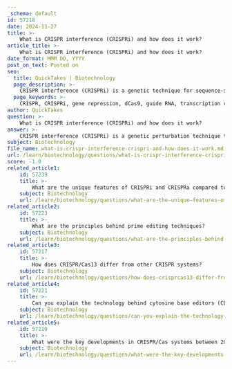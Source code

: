 ```yaml
---
_schema: default
id: 57218
date: 2024-11-27
title: >-
    What is CRISPR interference (CRISPRi) and how does it work?
article_title: >-
    What is CRISPR interference (CRISPRi) and how does it work?
date_format: MMM DD, YYYY
post_on_text: Posted on
seo:
  title: QuickTakes | Biotechnology
  page_description: >-
    CRISPR interference (CRISPRi) is a genetic technique for sequence-specific repression of gene expression using dCas9 and guide RNA, enabling researchers to study gene functions without altering the genome.
  page_keywords: >-
    CRISPR, CRISPRi, gene repression, dCas9, guide RNA, transcription regulation, genetic perturbation, prokaryotic cells, eukaryotic cells, Stanley Qi, Streptococcus pyogenes, gene expression, RNA polymerase, transcription factors, genetic techniques
author: QuickTakes
question: >-
    What is CRISPR interference (CRISPRi) and how does it work?
answer: >-
    CRISPR interference (CRISPRi) is a genetic perturbation technique that enables sequence-specific repression of gene expression in both prokaryotic and eukaryotic cells. It was first developed by Stanley Qi and colleagues in the laboratories of notable scientists including Wendell Lim, Adam Arkin, Jonathan Weissman, and Jennifer Doudna.\n\nThe CRISPRi system is derived from the type II CRISPR (clustered regularly interspaced palindromic repeats) machinery of *Streptococcus pyogenes*. It primarily utilizes two main components: a catalytically inactive form of the Cas9 protein (often referred to as dCas9) and a guide RNA (gRNA) that directs the dCas9 to a specific DNA sequence. Unlike the traditional CRISPR system, which cleaves DNA, CRISPRi employs dCas9 to bind to the target DNA without cutting it, thereby blocking transcription.\n\nThe mechanism of CRISPRi involves the binding of dCas9 to the promoter region or other regulatory elements near the transcription start site (TSS) of a gene. This binding can sterically hinder the access of RNA polymerase and transcription factors, effectively repressing transcription initiation or elongation. By doing so, CRISPRi provides a powerful tool for targeted gene repression, allowing researchers to study gene functions and cellular processes without permanently altering the genome.\n\nCRISPRi is particularly advantageous for rapid gene repression, often achieving results within 1-2 weeks. It can also be adapted for high-throughput applications, enabling genome-wide interrogation of gene functions and genetic interactions. This makes CRISPRi a complementary approach to other gene regulation techniques, such as RNA interference (RNAi).\n\nIn summary, CRISPR interference (CRISPRi) is a versatile and efficient method for controlling gene expression, leveraging the CRISPR/Cas9 system's specificity and adaptability for various research and therapeutic applications.
subject: Biotechnology
file_name: what-is-crispr-interference-crispri-and-how-does-it-work.md
url: /learn/biotechnology/questions/what-is-crispr-interference-crispri-and-how-does-it-work
score: -1.0
related_article1:
    id: 57239
    title: >-
        What are the unique features of CRISPRi and CRISPRa compared to other CRISPR technologies?
    subject: Biotechnology
    url: /learn/biotechnology/questions/what-are-the-unique-features-of-crispri-and-crispra-compared-to-other-crispr-technologies
related_article2:
    id: 57223
    title: >-
        What are the principles behind prime editing techniques?
    subject: Biotechnology
    url: /learn/biotechnology/questions/what-are-the-principles-behind-prime-editing-techniques
related_article3:
    id: 57217
    title: >-
        How does CRISPR/Cas13 differ from other CRISPR systems?
    subject: Biotechnology
    url: /learn/biotechnology/questions/how-does-crisprcas13-differ-from-other-crispr-systems
related_article4:
    id: 57221
    title: >-
        Can you explain the technology behind cytosine base editors (CBEs)?
    subject: Biotechnology
    url: /learn/biotechnology/questions/can-you-explain-the-technology-behind-cytosine-base-editors-cbes
related_article5:
    id: 57210
    title: >-
        What were the key developments in CRISPR/Cas systems between 2012 and 2013?
    subject: Biotechnology
    url: /learn/biotechnology/questions/what-were-the-key-developments-in-crisprcas-systems-between-2012-and-2013
---
```


&nbsp;